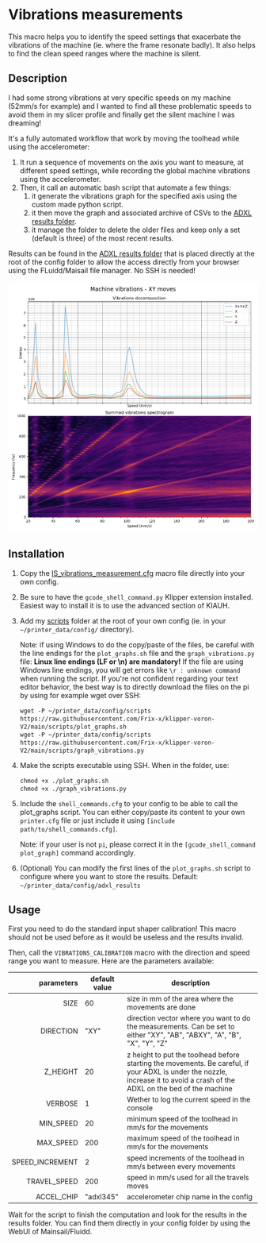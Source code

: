 # Vibrations measurements

This macro helps you to identify the speed settings that exacerbate the vibrations of the machine (ie. where the frame resonate badly). It also helps to find the clean speed ranges where the machine is silent.


## Description

I had some strong vibrations at very specific speeds on my machine (52mm/s for example) and I wanted to find all these problematic speeds to avoid them in my slicer profile and finally get the silent machine I was dreaming!

It's a fully automated workflow that work by moving the toolhead while using the accelerometer:
  1. It run a sequence of movements on the axis you want to measure, at different speed settings, while recording the global machine vibrations using the accelerometer.
  2. Then, it call an automatic bash script that automate a few things:
     1. it generate the vibrations graph for the specified axis using the custom made python script.
     2. it then move the graph and associated archive of CSVs to the [ADXL results folder](./../../adxl_results/).
     3. it manage the folder to delete the older files and keep only a set (default is three) of the most recent results.

Results can be found in the [ADXL results folder](./../../adxl_results/) that is placed directly at the root of the config folder to allow the access directly from your browser using the FLuidd/Maisail file manager. No SSH is needed!

![vibrations measurement example](./../images/vibrations_example.png)


## Installation

  1. Copy the [IS_vibrations_measurement.cfg](./../../macros/calibration/IS_vibrations_measurement.cfg) macro file directly into your own config.
  2. Be sure to have the `gcode_shell_command.py` Klipper extension installed. Easiest way to install it is to use the advanced section of KIAUH.
  3. Add my [scripts](./../../scripts/) folder at the root of your own config (ie. in your `~/printer_data/config/` directory).
     
     Note: if using Windows to do the copy/paste of the files, be careful with the line endings for the `plot_graphs.sh` file and the `graph_vibrations.py` file: **Linux line endings (LF or \n) are mandatory!** If the file are using Windows line endings, you will get errors like `\r : unknown command` when running the script. If you're not confident regarding your text editor behavior, the best way is to directly download the files on the pi by using for example wget over SSH:
     
     ```
     wget -P ~/printer_data/config/scripts https://raw.githubusercontent.com/Frix-x/klipper-voron-V2/main/scripts/plot_graphs.sh
     wget -P ~/printer_data/config/scripts https://raw.githubusercontent.com/Frix-x/klipper-voron-V2/main/scripts/graph_vibrations.py
     ```

  4. Make the scripts executable using SSH. When in the folder, use:
     
     ```
     chmod +x ./plot_graphs.sh
     chmod +x ./graph_vibrations.py
     ```

  5. Include the `shell_commands.cfg` to your config to be able to call the plot_graphs script. You can either copy/paste its content to your own `printer.cfg` file or just include it using `[include path/to/shell_commands.cfg]`.

     Note: if your user is not `pi`, please correct it in the `[gcode_shell_command plot_graph]` command accordingly.

  6. (Optional) You can modify the first lines of the `plot_graphs.sh` script to configure where you want to store the results. Default: `~/printer_data/config/adxl_results`


## Usage

First you need to do the standard input shaper calibration! This macro should not be used before as it would be useless and the results invalid.

Then, call the `VIBRATIONS_CALIBRATION` macro with the direction and speed range you want to measure. Here are the parameters available:

| parameters | default value | description |
|-----------:|---------------|-------------|
|SIZE|60|size in mm of the area where the movements are done|
|DIRECTION|"XY"|direction vector where you want to do the measurements. Can be set to either "XY", "AB", "ABXY", "A", "B", "X", "Y", "Z"|
|Z_HEIGHT|20|z height to put the toolhead before starting the movements. Be careful, if your ADXL is under the nozzle, increase it to avoid a crash of the ADXL on the bed of the machine|
|VERBOSE|1|Wether to log the current speed in the console|
|MIN_SPEED|20|minimum speed of the toolhead in mm/s for the movements|
|MAX_SPEED|200|maximum speed of the toolhead in mm/s for the movements|
|SPEED_INCREMENT|2|speed increments of the toolhead in mm/s between every movements|
|TRAVEL_SPEED|200|speed in mm/s used for all the travels moves|
|ACCEL_CHIP|"adxl345"|accelerometer chip name in the config|

Wait for the script to finish the computation and look for the results in the results folder. You can find them directly in your config folder by using the WebUI of Mainsail/Fluidd.
